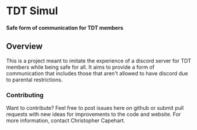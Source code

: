 # TDT Simul
#### Safe form of communication for TDT members

## Overview

This is a project meant to imitate the experience of a discord server for TDT members while being safe for all. It aims to provide a form of communication that includes those that aren't allowed to have discord due to parental restrictions.

### Contributing
Want to contribute? Feel free to post issues here on github or submit pull requests with new ideas for improvements to the code and website. For more information, contact Christopher Capehart.